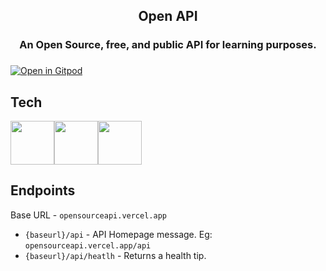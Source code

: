 <div align="center">
<h2>Open API</h2>
<h3>An Open Source, free, and public API for learning purposes.<h3>
</div>
  
[![Open in Gitpod](https://gitpod.io/button/open-in-gitpod.svg)](https://gitpod.io/#https://github.com/Pradumnasaraf/open-API)
    
## Tech
<img src="https://cdn.jsdelivr.net/gh/devicons/devicon/icons/nodejs/nodejs-plain.svg"  height= "70"/><img src="https://cdn.jsdelivr.net/gh/devicons/devicon/icons/express/express-original.svg" height= "70" /><img src="https://cdn.jsdelivr.net/gh/devicons/devicon/icons/mongodb/mongodb-original.svg" height="70" />
   
## Endpoints

Base URL - `opensourceapi.vercel.app`

- `{baseurl}/api` - API Homepage message.
    Eg: `opensourceapi.vercel.app/api`
- `{baseurl}/api/heatlh` - Returns a health tip.
